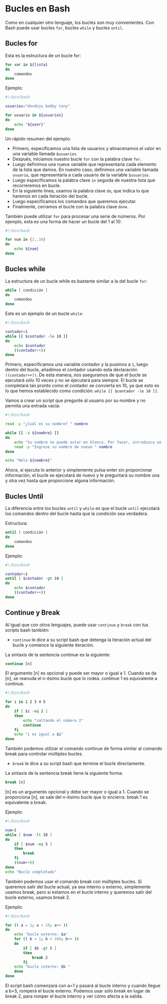 # Bucles en Bash

Como en cualquier otro lenguaje, los bucles son muy convenientes. Con Bash puede usar bucles `for`, bucles `while` y bucles `until`.

## Bucles for

Esta es la estructura de un bucle for:

```bash
for var in ${lista}
do
    comandos
done
```

Ejemplo:

```bash
#!/bin/bash

usuarios="devdojo bobby tony"

for usuario in ${usuarios}
do
    echo "${user}"
done
```

Un rápido resumen del ejemplo:

* Primero, especificamos una lista de usuarios y almacenamos el valor en una variable llamada `$usuarios`.
* Después, iniciamos nuestro bucle `for` con la palabra clave `for`.
* Luego definimos una nueva variable que representaría cada elemento de la lista que damos. En nuestro caso, definimos una variable llamada `usuario`, que representaría a cada usuario de la variable `$usuarios`.
* Luego especificamos la palabra clave `in` seguida de nuestra lista que recorreremos en bucle.
* En la siguiente línea, usamos la palabra clave `do`, que indica lo que haremos en cada iteración del bucle.
* Luego especificamos los comandos que queremos ejecutar.
* Finalmente, cerramos el bucle con la palabra clave `done`.

También puede utilizar `for` para procesar una serie de números. Por ejemplo, esta es una forma de hacer un bucle del 1 al 10:

```bash
#!/bin/bash

for num in {1..10}
do
    echo ${num}
done
```

## Bucles while

La estructura de un bucle while es bastante similar a la del bucle `for`:

```bash
while [ condición ]
do
    comandos
done
```

Este es un ejemplo de un bucle `while`:

```bash
#!/bin/bash

contador=1
while [[ $contador -le 10 ]]
do
    echo $contador
    ((contador++))
done
```

Primero, especificamos una variable contador y la pusimos a `1`, luego dentro del bucle, añadimos el contador usando esta declaración `((contador++))`. De esta manera, nos aseguramos de que el bucle se ejecutará sólo 10 veces y no se ejecutará para siempre. El bucle se completará tan pronto como el contador se convierta en 10, ya que esto es lo que hemos establecido como condición: `while [[ $contador -le 10 ]]`.

Vamos a crear un script que pregunte al usuario por su nombre y no permita una entrada vacía:

```bash
#!/bin/bash

read -p "¿Cuál es su nombre? " nombre

while [[ -z ${nombre} ]]
do
    echo "Su nombre no puede estar en blanco. Por favor, introduzca un nombre válido"
    read -p "Ingrese su nombre de nuevo " nombre
done

echo "Hola ${nombre}"
```

Ahora, si ejecuta lo anterior y simplemente pulsa enter sin proporcionar información, el bucle se ejecutará de nuevo y le preguntará su nombre una y otra vez hasta que proporcione alguna información.

## Bucles Until

La diferencia entre los bucles `until` y `while` es que el bucle `until` ejecutará los comandos dentro del bucle hasta que la condición sea verdadera.

Estructura:

```bash
until [ condición ]
do
    comandos
done
```

Ejemplo:

```bash
#!/bin/bash

contador=1
until [ $contador -gt 10 ]
do
    echo $contador
    ((contador++))
done
```

## Continue y Break
Al igual que con otros lenguajes, puede usar `continue` y `break` con tus scripts bash también:

* `continue` le dice a su script bash que detenga la iteración actual del bucle y comience la siguiente iteración.

La sintaxis de la sentencia continue es la siguiente:

```bash
continue [n]
```

El argumento [n] es opcional y puede ser mayor o igual a 1. Cuando se da [n], se reanuda el n-ésimo bucle que lo rodea. continue 1 es equivalente a continue.

```bash
#!/bin/bash

for i in 1 2 3 4 5
do
    if [ $i -eq 2 ] 
    then
        echo "saltando el número 2"
        continue
    fi
    echo "i es igual a $i"
done
```

También podemos utilizar el comando continue de forma similar al comando break para controlar múltiples bucles.


* `break` le dice a su script bash que termine el bucle directamente.

La sintaxis de la sentencia break tiene la siguiente forma:

```bash
break [n]
```
[n] es un argumento opcional y debe ser mayor o igual a 1. Cuando se proporciona [n], se sale del n-ésimo bucle que lo encierra. break 1 es equivalente a break.

Ejemplo:

```bash
#!/bin/bash

num=1
while [ $num -lt 10 ] 
do
    if [ $num -eq 5 ] 
    then
        break
    fi
    ((num++))
done
echo "Bucle completado"
```

También podemos usar el comando break con múltiples bucles. Si queremos salir del bucle actual, ya sea interno o externo, simplemente usamos break, pero si estamos en el bucle interno y queremos salir del bucle externo, usamos break 2.

Ejemplo:

```bash
#!/bin/bash

for (( a = 1; a < 10; a++ ))
do
    echo "bucle externo: $a"
    for (( b = 1; b < 100; b++ ))
    do
        if [ $b -gt 5 ] 
        then
            break 2
        fi
    echo "bucle interno: $b "
    done
done
```

El script bash comenzará con a=1 y pasará al bucle interno y cuando llegue a b=5, romperá el bucle externo.
Podemos usar sólo break en lugar de break 2, para romper el bucle interno y ver cómo afecta a la salida.
